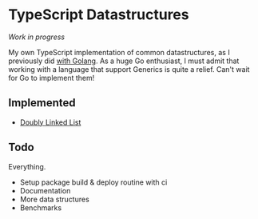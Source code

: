 # TypeScript Datastructures

_Work in progress_

My own TypeScript implementation of common datastructures, as I previously did [with Golang](https://github.com/gregoryalbouy/go-datastructures).
As a huge Go enthusiast, I must admit that working with a language that support Generics is quite a relief. Can't wait for Go to implement them!

## Implemented

* [Doubly Linked List](./src/list/)

## Todo

Everything.

* Setup package build & deploy routine with ci
* Documentation
* More data structures
* Benchmarks